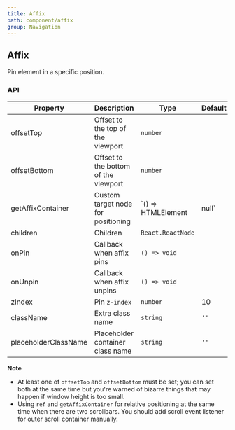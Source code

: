 ```yaml
---
title: Affix
path: component/affix
group: Navigation
---
```


## Affix

Pin element in a specific position.

### API

| Property             | Description                          | Type               | Default | Alternative |
| -------------------- | ------------------------------------ | ------------------ | ------- | ----------- |
| offsetTop            | Offset to the top of the viewport    | `number`           |         |             |
| offsetBottom         | Offset to the bottom of the viewport | `number`           |         |             |
| getAffixContainer    | Custom target node for positioning   | `() => HTMLElement | null`   | `window`    |
| children             | Children                             | `React.ReactNode`  |         |             |
| onPin                | Callback when affix pins             | `() => void`       |         |             |
| onUnpin              | Callback when affix unpins           | `() => void`       |         |             |
| zIndex               | Pin `z-index`                        | `number`           | 10      |             |
| className            | Extra class name                     | `string`           | `''`    |             |
| placeholderClassName | Placeholder container class name     | `string`           | `''`    |             |

**Note**

- At least one of `offsetTop` and `offsetBottom` must be set; you can set both at the same time but you're warned of bizarre things that may happen if window height is too small.
- Using `ref` and `getAffixContainer` for relative positioning at the same time when there are two scrollbars. You should add scroll event listener for outer scroll container manually.
